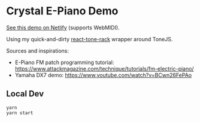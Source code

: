 # Crystal E-Piano Demo

[See this demo on Netlify](https://lucent-cobbler-84b23f.netlify.app/) (supports WebMIDI).

Using my quick-and-dirty [react-tone-rack](https://www.npmjs.com/package/react-tone-rack) wrapper around ToneJS.

Sources and inspirations:

- E-Piano FM patch programming tutorial: https://www.attackmagazine.com/technique/tutorials/fm-electric-piano/
- Yamaha DX7 demo: https://www.youtube.com/watch?v=BCwn26FePAo

## Local Dev

```
yarn
yarn start
```
